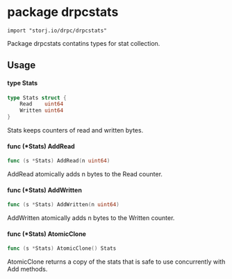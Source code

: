 # package drpcstats

`import "storj.io/drpc/drpcstats"`

Package drpcstats contatins types for stat collection.

## Usage

#### type Stats

```go
type Stats struct {
	Read    uint64
	Written uint64
}
```

Stats keeps counters of read and written bytes.

#### func (*Stats) AddRead

```go
func (s *Stats) AddRead(n uint64)
```
AddRead atomically adds n bytes to the Read counter.

#### func (*Stats) AddWritten

```go
func (s *Stats) AddWritten(n uint64)
```
AddWritten atomically adds n bytes to the Written counter.

#### func (*Stats) AtomicClone

```go
func (s *Stats) AtomicClone() Stats
```
AtomicClone returns a copy of the stats that is safe to use concurrently with
Add methods.
